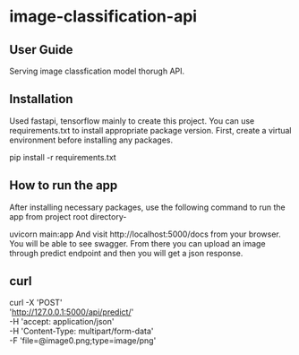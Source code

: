 # image-classification-api
 
## User Guide
Serving image classfication model thorugh API.

## Installation
Used fastapi, tensorflow mainly to create this project. You can use requirements.txt to install appropriate package version. First, create a virtual environment before installing any packages.

pip install -r requirements.txt


## How to run the app
After installing necessary packages, use the following command to run the app from project root directory-

uvicorn main:app 
And visit http://localhost:5000/docs from your browser. You will be able to see swagger. From there you can upload an image through predict endpoint and then you will get a json response.

## curl
 curl -X 'POST' \
  'http://127.0.0.1:5000/api/predict/' \
  -H 'accept: application/json' \
  -H 'Content-Type: multipart/form-data' \
  -F 'file=@image0.png;type=image/png'
